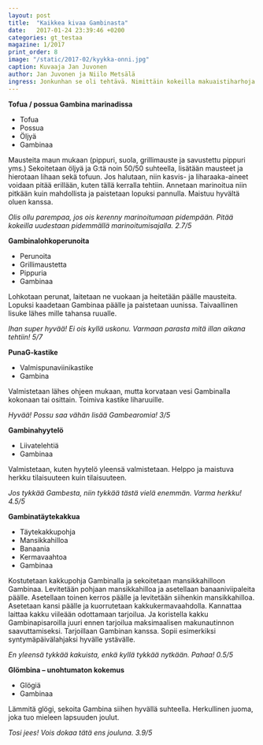 ```yaml
---
layout: post
title:  "Kaikkea kivaa Gambinasta"
date:   2017-01-24 23:39:46 +0200
categories: gt_testaa
magazine: 1/2017
print_order: 8
image: "/static/2017-02/kyykka-onni.jpg"
caption: Kuvaaja Jan Juvonen
author: Jan Juvonen ja Niilo Metsälä
ingress: Jonkunhan se oli tehtävä. Nimittäin kokeilla makuaistiharhoja ja kulinaarisia elämyksiä tuottavia maailman luokan gourmet-herkkuja, joissa on erittäin suuressa roolissa kaikkien lempijuoma – Iso G eli Gambina.
---
```


**Tofua / possua Gambina marinadissa**
- Tofua
- Possua
- Öljyä
- Gambinaa

Mausteita maun mukaan (pippuri, suola, grillimauste ja savustettu pippuri yms.)
Sekoitetaan öljyä ja G:tä noin 50/50 suhteella, lisätään mausteet ja hierotaan lihaan sekä tofuun. Jos halutaan, niin kasvis- ja liharaaka-aineet voidaan pitää erillään, kuten tällä kerralla tehtiin. Annetaan marinoitua niin pitkään kuin mahdollista ja paistetaan lopuksi pannulla. Maistuu hyvältä oluen kanssa.

*Olis ollu parempaa, jos ois kerenny marinoitumaan pidempään. Pitää kokeilla uudestaan pidemmällä marinoitumisajalla. 2.7/5*

**Gambinalohkoperunoita**
- Perunoita
- Grillimaustetta
- Pippuria
- Gambinaa

Lohkotaan perunat, laitetaan ne vuokaan ja heitetään päälle mausteita. Lopuksi kaadetaan Gambinaa päälle ja paistetaan uunissa. Taivaallinen lisuke lähes mille tahansa ruualle.

*Ihan super hyvää! Ei ois kyllä uskonu. Varmaan parasta mitä illan aikana tehtiin! 5/7*

**PunaG-kastike**
- Valmispunaviinikastike
- Gambina

Valmistetaan lähes ohjeen mukaan, mutta korvataan vesi Gambinalla kokonaan tai osittain. Toimiva kastike liharuuille.

*Hyvää! Possu saa vähän lisää Gambearomia! 3/5*

**Gambinahyytelö**
- Liivatelehtiä
- Gambinaa

Valmistetaan, kuten hyytelö yleensä valmistetaan. Helppo ja maistuva herkku tilaisuuteen kuin tilaisuuteen.

*Jos tykkää Gambesta, niin tykkää tästä vielä enemmän. Varma herkku! 4.5/5*

**Gambinatäytekakkua**
- Täytekakkupohja
- Mansikkahilloa
- Banaania
- Kermavaahtoa
- Gambinaa

Kostutetaan kakkupohja Gambinalla ja sekoitetaan mansikkahilloon Gambinaa. Levitetään pohjaan mansikkahilloa ja asetellaan banaaniviipaleita päälle. Asetellaan toinen kerros päälle ja levitetään siihenkin mansikkahilloa. Asetetaan kansi päälle ja kuorrutetaan kakkukermavaahdolla. Kannattaa laittaa kakku viileään odottamaan tarjoilua. Ja koristella kakku Gambinapisaroilla juuri ennen tarjoilua maksimaalisen makunautinnon saavuttamiseksi. Tarjoillaan Gambinan kanssa. Sopii esimerkiksi syntymäpäivälahjaksi hyvälle ystävälle.

*En yleensä tykkää kakuista, enkä kyllä tykkää nytkään. Pahaa! 0.5/5*

**Glömbina – unohtumaton kokemus**
- Glögiä
- Gambinaa

Lämmitä glögi, sekoita Gambina siihen hyvällä suhteella. Herkullinen juoma, joka tuo mieleen lapsuuden joulut.

*Tosi jees! Vois dokaa tätä ens jouluna. 3.9/5*